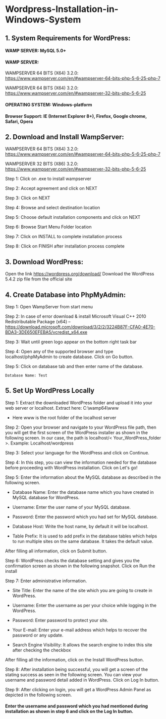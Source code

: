# Wordpress-Installation-in-Windows-System

## 1. System Requirements for WordPress:
#### WAMP SERVER: MySQL 5.0+	
#### WAMP SERVER:
WAMPSERVER 64 BITS (X64) 3.2.0: https://www.wampserver.com/en/#wampserver-64-bits-php-5-6-25-php-7

WAMPSERVER 64 BITS (X64) 3.2.0: https://www.wampserver.com/en/#wampserver-32-bits-php-5-6-25

#### OPERATING SYSTEM: Windows-platform	
#### Browser Support: IE (Internet Explorer 8+), Firefox, Google chrome, Safari, Opera


## 2. Download and Install WampServer:

WAMPSERVER 64 BITS (X64) 3.2.0: https://www.wampserver.com/en/#wampserver-64-bits-php-5-6-25-php-7

WAMPSERVER 32 BITS (X86) 3.2.0: https://www.wampserver.com/en/#wampserver-32-bits-php-5-6-25

Step 1: Click on .exe to install wampserver

Step 2: Accept agreement and click on NEXT

Step 3: Click on NEXT 

Step 4: Browse and select destination location
  
Step 5: Choose default installation components and click on NEXT
 
Step 6: Browse Start Menu Folder location 
  
Step 7: Click on INSTALL to complete installation process 

Step 8: Click on FINISH after installation process complete
 
## 3. Download WordPress:

Open the link https://wordpress.org/download/ Download the WordPress 5.4.2 zip file from the official site

## 4. Create Database into PhpMyAdmin:

Step 1: Open WampServer from start menu
 
Step 2: 
In case of error download & install Microsoft Visual C++ 2010 Redistributable Package (x64) – https://download.microsoft.com/download/3/2/2/3224B87F-CFA0-4E70-BDA3-3DE650EFEBA5/vcredist_x64.exe

Step 3: Wait until green logo appear on the bottom right task bar 

Step 4: 
Open any of the supported browser and type localhost/phpMyAdmin to create database. Click on Go button. 

Step 5: Click on database tab and then enter name of the database.
 
	Database Name: Test

## 5. Set Up WordPress Locally

Step 1: Extract the downloaded WordPress folder and upload it into your web server or localhost. Extract here: C:\wamp64\www
-	Here www is the root folder of the localhost server 

Step 2: Open your browser and navigate to your WordPress file path, then you will get the first screen of the WordPress installer as shown in the following screen. In our case, the path is localhost/< Your_WordPress_folder >. Example: Localhost/wordpress
 
Step 3: Select your language for the WordPress and click on Continue.
 
Step 4: In this step, you can view the information needed for the database before proceeding with WordPress installation. Click on Let's go!

Step 5: Enter the information about the MySQL database as described in the following screen.
 
- Database Name: Enter the database name which you have created in MySQL database for WordPress.

-	Username: Enter the user name of your MySQL database.

-	Password: Enter the password which you had set for MySQL database.

-	Database Host: Write the host name, by default it will be localhost.

-	Table Prefix: It is used to add prefix in the database tables which helps to run multiple sites on the same database. It takes the default value. 

After filling all information, click on Submit button.

Step 6: WordPress checks the database setting and gives you the confirmation screen as shown in the following snapshot. Click on Run the install

Step 7: Enter administrative information.

-	Site Title: Enter the name of the site which you are going to create in WordPress.

-	Username: Enter the username as per your choice while logging in the WordPress.

-	Password: Enter password to protect your site.

-	Your E-mail: Enter your e-mail address which helps to recover the password or any update.

-	Search Engine Visibility: It allows the search engine to index this site after checking the checkbox

After filling all the information, click on the Install WordPress button.

Step 8: After installation being successful, you will get a screen of the stating success as seen in the following screen. You can view your username and password detail added in WordPress. Click on Log In button.

Step 9: After clicking on login, you will get a WordPress Admin Panel as depicted in the following screen.

#### Enter the username and password which you had mentioned during installation as shown in step 6 and click on the Log In button.
